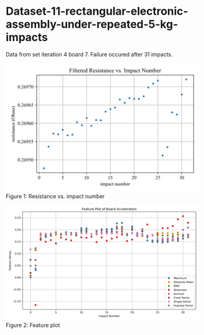 # Dataset-11-rectangular-electronic-assembly-under-repeated-5-kg-impacts
Data from set iteration 4 board 7. Failure occured after 31 impacts.

![Figure 1](Figures/4_7_metric_plot.png)
Figure 1: Resistance vs. impact number


![Figure 2](Figures/4_7_feature_plot.png)
Figure 2: Feature plot

